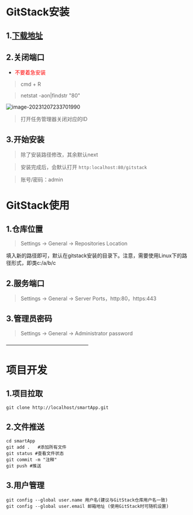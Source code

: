 # GitStack安装

## 1.[下载地址](https://gitstack.com/download/)



## 2.关闭端口	

- <p style="color:red;">不要着急安装</p>

> cmd + R

>  netstat -aon|findstr "80"

![image-20231207233701990](C:\Users\Mredust\AppData\Roaming\Typora\typora-user-images\image-20231207233701990.png)

> 打开任务管理器关闭对应的ID



## 3.开始安装

> 除了安装路径修改，其余默认next

> 安装完成后，会默认打开 	```http:localhost:80/gitstack```

> 账号/密码：admin









# GitStack使用

## 1.仓库位置

> Settings -> General -> Repositories Location

填入新的路径即可，默认在gitstack安装的目录下。注意，需要使用Linux下的路径形式，即类c:/a/b/c



## 2.服务端口

> Settings -> General -> Server Ports，http:80，https:443



## 3.管理员密码

> Settings -> General -> Administrator password

————————————————



# 项目开发

## 1.项目拉取

```shell
git clone http://localhost/smartApp.git			
```



## 2.文件推送

```shell
cd smartApp
git add .	#添加所有文件
git status #查看文件状态
git commit -m "注释"
git push #推送
```



## 3.用户管理

```shell
git config --global user.name 用户名(建议与GitStack仓库用户名一致) 
git config --global user.email 邮箱地址 (使用GitStack时可随机设置)
```

